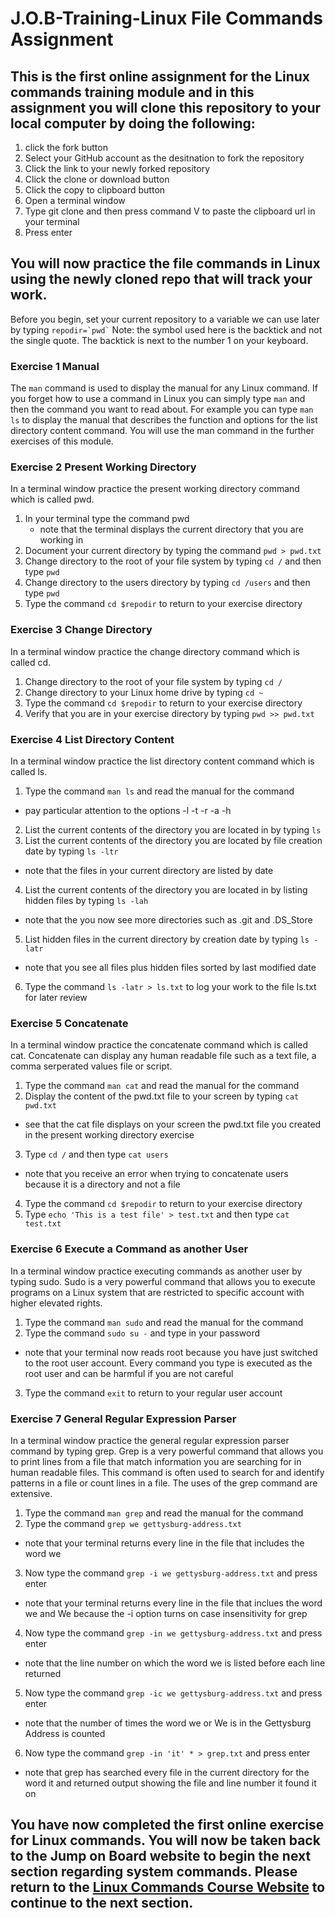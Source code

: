 # J.O.B-Training-Linux File Commands Assignment

## This is the first online assignment for the Linux commands training module and in this assignment you will clone this repository to your local computer by doing the following:
1. click the fork button
2. Select your GitHub account as the desitnation to fork the repository
3. Click the link to your newly forked repository
4. Click the clone or download button
5. Click the copy to clipboard button
6. Open a terminal window
7. Type git clone and then press command V to paste the clipboard url in your terminal
8. Press enter

## You will now practice the file commands in Linux using the newly cloned repo that will track your work.
Before you begin, set your current repository to a variable we can use later by typing ``` repodir=`pwd` ```
Note: the symbol used here is the backtick and not the single quote. The backtick is next to the number 1 on your keyboard.

### Exercise 1 Manual
The ```man``` command is used to display the manual for any Linux command. If you forget how to use a command in Linux you can simply type ```man``` and then the command you want to read about. For example you can type ```man ls``` to display the manual that describes the function and options for the list directory content command. You will use the man command in the further exercises of this module.

### Exercise 2 Present Working Directory
In a terminal window practice the present working directory command which is called pwd.

1. In your terminal type the command pwd
	* note that the terminal displays the current directory that you are working in
2. Document your current directory by typing the command ```pwd > pwd.txt```
3. Change directory to the root of your file system by typing ```cd /``` and then type ```pwd```
4. Change directory to the users directory by typing ```cd /users``` and then type ```pwd```
5. Type the command ```cd $repodir``` to return to your exercise directory

### Exercise 3 Change Directory
In a terminal window practice the change directory command which is called cd. 

1. Change directory to the root of your file system by typing ```cd /```
2. Change directory to your Linux home drive by typing ```cd ~```
3. Type the command ```cd $repodir``` to return to your exercise directory
4. Verify that you are in your exercise directory by typing ```pwd >> pwd.txt```

### Exercise 4 List Directory Content
In a terminal window practice the list directory content command which is called ls.

1. Type the command ```man ls``` and read the manual for the command
  * pay particular attention to the options -l -t -r -a -h
2. List the current contents of the directory you are located in by typing ```ls```
3. List the current contents of the directory you are located by file creation date by typing ```ls -ltr```
  * note that the files in your current directory are listed by date
4. List the current contents of the directory you are located in by listing hidden files by typing ```ls -lah```
  * note that the you now see more directories such as .git and .DS_Store
5. List hidden files in the current directory by creation date by typing ```ls -latr```
  * note that you see all files plus hidden files sorted by last modified date
6. Type the command ```ls -latr > ls.txt``` to log your work to the file ls.txt for later review

### Exercise 5 Concatenate
In a terminal window practice the concatenate command which is called cat. Concatenate can display any human readable file such as a text file, a comma serperated values file or script.

1. Type the command ```man cat``` and read the manual for the command
2. Display the content of the pwd.txt file to your screen by typing ```cat pwd.txt```
  * see that the cat file displays on your screen the pwd.txt file you created in the present working directory exercise
3. Type ```cd /``` and then type ```cat users```
  * note that you receive an error when trying to concatenate users because it is a directory and not a file 
4. Type the command ```cd $repodir``` to return to your exercise directory
5. Type ```echo 'This is a test file' > test.txt``` and then type ```cat test.txt```

### Exercise 6 Execute a Command as another User
In a terminal window practice executing commands as another user by typing sudo. Sudo is a very powerful command that allows you to execute programs on a Linux system that are restricted to specific account with higher elevated rights.
1. Type the command ```man sudo``` and read the manual for the command
2. Type the command ```sudo su -``` and type in your password
  * note that your terminal now reads root because you have just switched to the root user account. Every command you type is executed as the root user and can be harmful if you are not careful
3. Type the command ```exit``` to return to your regular user account

### Exercise 7 General Regular Expression Parser
In a terminal window practice the general regular expression parser command by typing grep. Grep is a very powerful command that allows you to print lines from a file that match information you are searching for in human readable files. This command is often used to search for and identify patterns in a file or count lines in a file. The uses of the grep command are extensive.

1. Type the command ```man grep``` and read the manual for the command
2. Type the command ```grep we gettysburg-address.txt```
  * note that your terminal returns every line in the file that includes the word we
3. Now type the command ```grep -i we gettysburg-address.txt``` and press enter
  * note that your terminal returns every line in the file that inclues the word we and We because the -i option turns on case insensitivity for grep
4. Now type the command ```grep -in we gettysburg-address.txt``` and press enter
  * note that the line number on which the word we is listed before each line returned
5) Now type the command ```grep -ic we gettysburg-address.txt``` and press enter
  * note that the number of times the word we or We is in the Gettysburg Address is counted
6. Now type the command ```grep -in 'it' * > grep.txt``` and press enter
  * note that grep has searched every file in the current directory for the word it and returned output showing the file and line number it found it on

## You have now completed the first online exercise for Linux commands. You will now be taken back to the Jump on Board website to begin the next section regarding system commands. Please return to the <a href="https://kevinhanson.github.io/J.O.B.-Jump-On-Board#system" target="_blank">Linux Commands Course Website</a> to continue to the next section.
